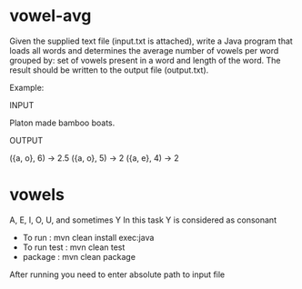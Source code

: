 # vowel-avg
Given the supplied text file (input.txt is attached), write a Java program that loads all words and determines the average number of vowels per word grouped by: set of vowels present in a word and length of the word. The result should be written to the output file (output.txt).

Example:

INPUT

Platon made bamboo boats.

OUTPUT

({a, o}, 6) -> 2.5
({a, o}, 5) -> 2
({a, e}, 4) -> 2

# vowels
A, E, I, O, U, and sometimes Y
In this task Y is considered as consonant

 - To run : mvn clean install exec:java
 - To run test : mvn clean test
 - package : mvn clean package

After running you need to enter absolute path to input file
